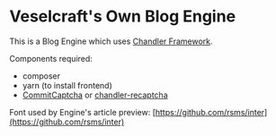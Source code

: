 # Veselcraft's Own Blog Engine

This is a Blog Engine which uses [Chandler Framework](https://github.com/openvk/chandler).

Components required:
* composer
* yarn (to install frontend)
* [CommitCaptcha](https://github.com/openvk/commitcaptcha) or [chandler-recaptcha](https://github.com/openvk/recaptcha)

Font used by Engine's article preview: [https://github.com/rsms/inter](https://github.com/rsms/inter)
